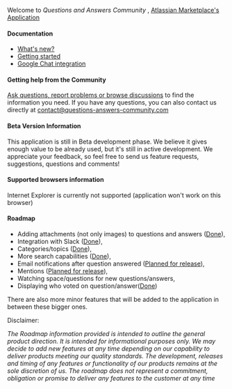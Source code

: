 Welcome to _Questions and Answers Community_ , [Atlassian Marketplace's Application](https://marketplace.atlassian.com/1221163)

#### Documentation

* [What's new?](./changelog.html)
* [Getting started](./start.html)
* [Google Chat integration](./googlechat.html)

#### Getting help from the Community
[Ask questions, report problems or browse discussions](https://github.com/questions-answers/community/issues) to find the information you need. If you have any questions, you can also contact us directly at contact@questions-answers-community.com

#### Beta Version Information
This application is still in Beta development phase. We believe it gives enough value to be already used, but it's still in active development. We appreciate your feedback, so feel free to send us feature requests, suggestions, questions and comments!

#### Supported browsers information
Internet Explorer is currently not supported (application won't work on this browser)

#### Roadmap

* Adding attachments (not only images) to questions and answers ([Done](https://github.com/questions-answers/community/wiki/What's-new#15032020-attaching-non-image-files-to-questionsanswers)),
* Integration with Slack ([Done](https://github.com/questions-answers/community/wiki/What's-new#12042020-connecting-space-to-slack-channel)),
* Categories/topics ([Done](https://github.com/questions-answers/community/wiki/What's-new#17052020-assigning-tags-to-questions)),
* More search capabilities ([Done](https://github.com/questions-answers/community/wiki/What's-new#30052020-new-feature-searching-sorting-and-filtering-questions-now-possible)),
* Email notifications after question answered ([Planned for release](https://github.com/questions-answers/community/issues/7)),
* Mentions ([Planned for release](https://github.com/questions-answers/community/issues/11)),
* Watching space/questions for new questions/answers,
* Displaying who voted on question/answer([Done](https://github.com/questions-answers/community/issues/12))

There are also more minor features that will be added to the application in between these bigger ones.

Disclaimer:

_The Roadmap information provided is intended to outline the general product direction. It is intended for informational purposes only. We may decide to add new features at any time depending on our capability to deliver products meeting our quality standards. The development, releases and timing of any features or functionality of our products remains at the sole discretion of us. The roadmap does not represent a commitment, obligation or promise to deliver any features to the customer at any time_
